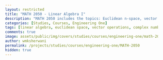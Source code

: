```yaml
---
layout: restricted
title: "MATH 2050 - Linear Algebra I"
description: "MATH 2050 includes the topics: Euclidean n-space, vector operations in 2- and 3-space, complex numbers, linear transformations on n-space, matrices, determinants, and systems of linear equations."
categories: [Studies, Courses, Engineering One]
tags: [linear algebra, euclidean space, vector operations, complex numbers, matrices, determinants, linear equations]
comments: true
image: assets/public/img/covers/studies/courses/engineering-one/math-2050-cover.png
author: wmksherwani
permalink: /projects/studies/courses/engineering-one/MATH-2050
hidden: true
---
```

